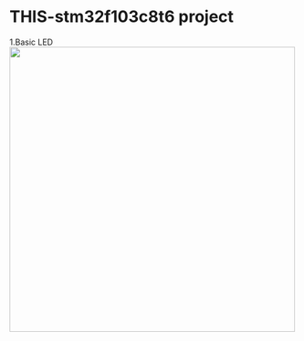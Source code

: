 # THIS-stm32f103c8t6 project

1.Basic LED 
<img src="https://github.com/user-attachments/assets/b423737c-d772-4baf-aeef-09b942e8ab96" width="500">

